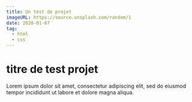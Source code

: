 ```yaml
---
title: Un test de projet
imageURL: https://source.unsplash.com/random/1
date: 2020-01-07
tag:
  - html
  - css
---
```

titre de test projet
===

Lorem ipsum dolor sit amet, consectetur adipiscing elit, 
sed do eiusmod tempor incididunt ut labore et dolore magna aliqua.